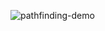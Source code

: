 
![pathfinding-demo](https://github.com/user-attachments/assets/0cb40197-1c37-4a68-9f81-62abf0105d0c)
